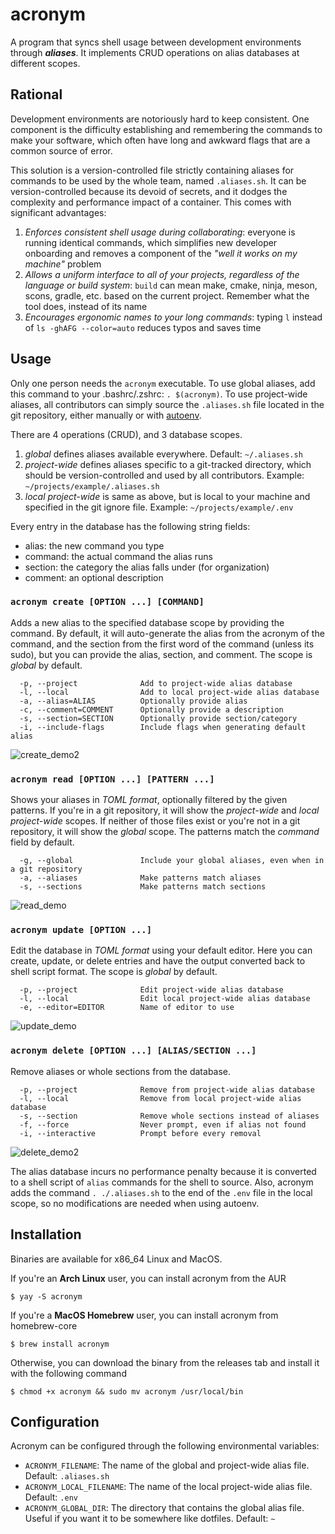 # acronym
A program that syncs shell usage between development environments through ***aliases***. It implements CRUD operations on alias databases at different scopes.

## Rational
Development environments are notoriously hard to keep consistent. One component is the difficulty establishing and remembering the commands to make your software, which often have
long and awkward flags that are a common source of error. 

This solution is a version-controlled file strictly containing aliases for commands to be used by the whole team, named `.aliases.sh`.
It can be version-controlled because its devoid of secrets, and it dodges the complexity and performance impact of a container. This comes with significant advantages:
1. *Enforces consistent shell usage during collaborating*: everyone is running identical commands, which simplifies new developer onboarding and removes a component of the *"well it works on my machine"* problem
2. *Allows a uniform interface to all of your projects, regardless of the language or build system*: `build` can mean make, cmake, ninja, meson, scons, gradle, etc. based on the current project.
    Remember what the tool does, instead of its name
3. *Encourages ergonomic names to your long commands*: typing `l` instead of `ls -ghAFG --color=auto` reduces typos and saves time

## Usage

Only one person needs the `acronym` executable. To use global aliases, add this command to your .bashrc/.zshrc: `. $(acronym)`. 
To use project-wide aliases, all contributors can simply source the `.aliases.sh` file located in the git repository, either manually or with [autoenv](https://github.com/hyperupcall/autoenv).

There are 4 operations (CRUD), and 3 database scopes. 
1. *global* defines aliases available everywhere. Default: `~/.aliases.sh`
2. *project-wide* defines aliases specific to a git-tracked directory, which should be version-controlled and used by all contributors. Example: `~/projects/example/.aliases.sh`
3. *local project-wide* is same as above, but is local to your machine and specified in the git ignore file.  Example: `~/projects/example/.env`

Every entry in the database has the following string fields:
 - alias: the new command you type
 - command: the actual command the alias runs
 - section: the category the alias falls under (for organization)
 - comment: an optional description

### `acronym create [OPTION ...] [COMMAND]`

Adds a new alias to the specified database scope by providing the command. By default, it will auto-generate the alias from the acronym of the command, and the section from the first word of the command
(unless its sudo), but you can provide the alias, section, and comment. The scope is *global* by default.
```
  -p, --project              Add to project-wide alias database
  -l, --local                Add to local project-wide alias database
  -a, --alias=ALIAS          Optionally provide alias
  -c, --comment=COMMENT      Optionally provide a description
  -s, --section=SECTION      Optionally provide section/category
  -i, --include-flags        Include flags when generating default alias
```
![create_demo2](https://github.com/chinarjoshi/acronym/assets/68311366/9f21e4e5-925d-4e45-946d-ce5ffd6c4bb8)

### `acronym read [OPTION ...] [PATTERN ...]`

Shows your aliases in *TOML format*, optionally filtered by the given patterns. If you're in a git repository, it will show the *project-wide* and *local project-wide* scopes.
If neither of those files exist or you're not in a git repository, it will show the *global* scope. The patterns match the *command* field by default.
```
  -g, --global               Include your global aliases, even when in a git repository
  -a, --aliases              Make patterns match aliases
  -s, --sections             Make patterns match sections
```
![read_demo](https://github.com/chinarjoshi/acronym/assets/68311366/d4f49bd5-3f84-4fe3-b0f9-dec5a6087cc3)

### `acronym update [OPTION ...]`

Edit the database in *TOML format* using your default editor. Here you can create, update, or delete entries and have the output converted back to shell script format. The scope is *global* by default.
```
  -p, --project              Edit project-wide alias database
  -l, --local                Edit local project-wide alias database
  -e, --editor=EDITOR        Name of editor to use
```
![update_demo](https://github.com/chinarjoshi/acronym/assets/68311366/30b9611b-dc1e-44bb-808b-c383dcdb743a)

### `acronym delete [OPTION ...] [ALIAS/SECTION ...]`

Remove aliases or whole sections from the database.
```
  -p, --project              Remove from project-wide alias database
  -l, --local                Remove from local project-wide alias database
  -s, --section              Remove whole sections instead of aliases
  -f, --force                Never prompt, even if alias not found
  -i, --interactive          Prompt before every removal
```
![delete_demo2](https://github.com/chinarjoshi/acronym/assets/68311366/df78d0d9-8dfb-48bb-8fd3-b4ef56c0b103)

The alias database incurs no performance penalty because it is converted to a shell script of `alias` commands for the shell to source. Also, acronym adds the command `. ./.aliases.sh` to the end of the `.env` file in the local scope,
so no modifications are needed when using autoenv.

## Installation

Binaries are available for x86_64 Linux and MacOS.

If you're an **Arch Linux** user, you can install acronym from the AUR
```
$ yay -S acronym
```

If you're a **MacOS Homebrew** user, you can install acronym from homebrew-core
```
$ brew install acronym
```

Otherwise, you can download the binary from the releases tab and install it with the following command
```
$ chmod +x acronym && sudo mv acronym /usr/local/bin
```

## Configuration

Acronym can be configured through the following environmental variables:
* `ACRONYM_FILENAME`: The name of the global and project-wide alias file. Default: `.aliases.sh`
* `ACRONYM_LOCAL_FILENAME`: The name of the local project-wide alias file. Default: `.env`
* `ACRONYM_GLOBAL_DIR`: The directory that contains the global alias file. Useful if you want it to be somewhere like dotfiles. Default: `~`


